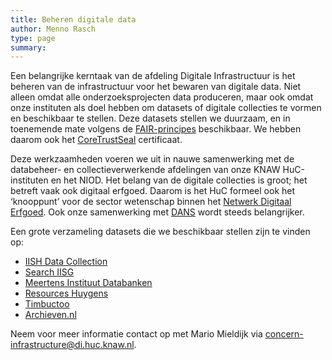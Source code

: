 ```yaml
---
title: Beheren digitale data
author: Menno Rasch
type: page
summary:
---
```

Een belangrijke kerntaak van de afdeling Digitale Infrastructuur is het beheren van de infrastructuur voor het bewaren van digitale data. Niet alleen omdat alle onderzoeksprojecten data produceren, maar ook omdat onze instituten als doel hebben om datasets of digitale collecties te vormen en beschikbaar te stellen. Deze datasets stellen we duurzaam, en in toenemende mate  volgens de [FAIR-principes](https://www.go-fair.org) beschikbaar. We hebben daarom ook het [CoreTrustSeal](https://www.coretrustseal.org/) certificaat.

Deze werkzaamheden voeren we uit in nauwe samenwerking met de databeheer- en collectieverwerkende afdelingen van onze KNAW HuC-instituten en het NIOD. Het belang van de digitale collecties is groot; het betreft vaak ook digitaal erfgoed. Daarom is het HuC formeel ook het ‘knooppunt’ voor de sector wetenschap binnen het [Netwerk Digitaal Erfgoed](https://netwerkdigitaalerfgoed.nl/). Ook onze samenwerking met [DANS](https://dans.knaw.nl/) wordt steeds belangrijker.

Een grote verzameling datasets die we beschikbaar stellen zijn te vinden op: 

* [IISH Data Collection](https://datasets.iisg.amsterdam/)
* [Search IISG](https://meertens.knaw.nl/collecties/databanken/)
* [Meertens Instituut Databanken](https://meertens.knaw.nl/collecties/databanken/)
* [Resources Huygens](http://resources.huygens.knaw.nl/)
* [Timbuctoo](http://huygensing.github.io/timbuctoo/)
* [Archieven.nl](https://www.archieven.nl/nl/)

Neem voor meer informatie contact op met Mario Mieldijk via [concern-infrastructure@di.huc.knaw.nl](mailto:concern-infrastructure@di.huc.knaw.nl).
